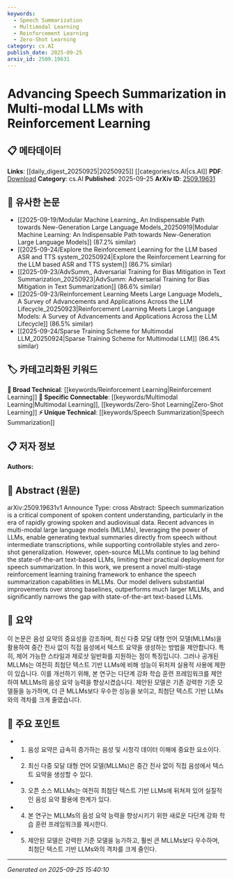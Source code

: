```yaml
---
keywords:
  - Speech Summarization
  - Multimodal Learning
  - Reinforcement Learning
  - Zero-Shot Learning
category: cs.AI
publish_date: 2025-09-25
arxiv_id: 2509.19631
---
```


<!-- KEYWORD_LINKING_METADATA:
{
  "processed_timestamp": "2025-09-25T15:40:10.127370",
  "vocabulary_version": "1.0",
  "selected_keywords": [
    "Speech Summarization",
    "Multimodal Learning",
    "Reinforcement Learning",
    "Zero-Shot Learning"
  ],
  "rejected_keywords": [],
  "similarity_scores": {
    "Speech Summarization": 0.78,
    "Multimodal Learning": 0.82,
    "Reinforcement Learning": 0.79,
    "Zero-Shot Learning": 0.8
  },
  "extraction_method": "AI_prompt_based",
  "budget_applied": true,
  "candidates_json": {
    "candidates": [
      {
        "surface": "Speech Summarization",
        "canonical": "Speech Summarization",
        "aliases": [
          "Spoken Content Summarization"
        ],
        "category": "unique_technical",
        "rationale": "This is a specific task within the domain of spoken content understanding, providing a unique link to related research areas.",
        "novelty_score": 0.65,
        "connectivity_score": 0.7,
        "specificity_score": 0.82,
        "link_intent_score": 0.78
      },
      {
        "surface": "Multi-modal Large Language Models",
        "canonical": "Multimodal Learning",
        "aliases": [
          "MLLMs"
        ],
        "category": "specific_connectable",
        "rationale": "Multimodal learning is a trending area that connects language models with other modalities, enhancing the scope of LLMs.",
        "novelty_score": 0.55,
        "connectivity_score": 0.85,
        "specificity_score": 0.8,
        "link_intent_score": 0.82
      },
      {
        "surface": "Reinforcement Learning",
        "canonical": "Reinforcement Learning",
        "aliases": [
          "RL"
        ],
        "category": "broad_technical",
        "rationale": "Reinforcement learning is a fundamental technique that can be linked to various machine learning applications.",
        "novelty_score": 0.45,
        "connectivity_score": 0.88,
        "specificity_score": 0.7,
        "link_intent_score": 0.79
      },
      {
        "surface": "Zero-shot Generalization",
        "canonical": "Zero-Shot Learning",
        "aliases": [
          "Zero-shot"
        ],
        "category": "specific_connectable",
        "rationale": "Zero-shot learning is a specific concept that enables models to generalize without prior exposure, crucial for linking to advanced learning techniques.",
        "novelty_score": 0.58,
        "connectivity_score": 0.87,
        "specificity_score": 0.78,
        "link_intent_score": 0.8
      }
    ],
    "ban_list_suggestions": [
      "spoken content understanding",
      "practical deployment"
    ]
  },
  "decisions": [
    {
      "candidate_surface": "Speech Summarization",
      "resolved_canonical": "Speech Summarization",
      "decision": "linked",
      "scores": {
        "novelty": 0.65,
        "connectivity": 0.7,
        "specificity": 0.82,
        "link_intent": 0.78
      }
    },
    {
      "candidate_surface": "Multi-modal Large Language Models",
      "resolved_canonical": "Multimodal Learning",
      "decision": "linked",
      "scores": {
        "novelty": 0.55,
        "connectivity": 0.85,
        "specificity": 0.8,
        "link_intent": 0.82
      }
    },
    {
      "candidate_surface": "Reinforcement Learning",
      "resolved_canonical": "Reinforcement Learning",
      "decision": "linked",
      "scores": {
        "novelty": 0.45,
        "connectivity": 0.88,
        "specificity": 0.7,
        "link_intent": 0.79
      }
    },
    {
      "candidate_surface": "Zero-shot Generalization",
      "resolved_canonical": "Zero-Shot Learning",
      "decision": "linked",
      "scores": {
        "novelty": 0.58,
        "connectivity": 0.87,
        "specificity": 0.78,
        "link_intent": 0.8
      }
    }
  ]
}
-->

# Advancing Speech Summarization in Multi-modal LLMs with Reinforcement Learning

## 📋 메타데이터

**Links**: [[daily_digest_20250925|20250925]] [[categories/cs.AI|cs.AI]]
**PDF**: [Download](https://arxiv.org/pdf/2509.19631.pdf)
**Category**: cs.AI
**Published**: 2025-09-25
**ArXiv ID**: [2509.19631](https://arxiv.org/abs/2509.19631)

## 🔗 유사한 논문
- [[2025-09-19/Modular Machine Learning_ An Indispensable Path towards New-Generation Large Language Models_20250919|Modular Machine Learning: An Indispensable Path towards New-Generation Large Language Models]] (87.2% similar)
- [[2025-09-24/Explore the Reinforcement Learning for the LLM based ASR and TTS system_20250924|Explore the Reinforcement Learning for the LLM based ASR and TTS system]] (86.7% similar)
- [[2025-09-23/AdvSumm_ Adversarial Training for Bias Mitigation in Text Summarization_20250923|AdvSumm: Adversarial Training for Bias Mitigation in Text Summarization]] (86.6% similar)
- [[2025-09-23/Reinforcement Learning Meets Large Language Models_ A Survey of Advancements and Applications Across the LLM Lifecycle_20250923|Reinforcement Learning Meets Large Language Models: A Survey of Advancements and Applications Across the LLM Lifecycle]] (86.5% similar)
- [[2025-09-24/Sparse Training Scheme for Multimodal LLM_20250924|Sparse Training Scheme for Multimodal LLM]] (86.4% similar)

## 🏷️ 카테고리화된 키워드
**🧠 Broad Technical**: [[keywords/Reinforcement Learning|Reinforcement Learning]]
**🔗 Specific Connectable**: [[keywords/Multimodal Learning|Multimodal Learning]], [[keywords/Zero-Shot Learning|Zero-Shot Learning]]
**⚡ Unique Technical**: [[keywords/Speech Summarization|Speech Summarization]]

## 📋 저자 정보

**Authors:** 

## 📄 Abstract (원문)

arXiv:2509.19631v1 Announce Type: cross 
Abstract: Speech summarization is a critical component of spoken content understanding, particularly in the era of rapidly growing spoken and audiovisual data. Recent advances in multi-modal large language models (MLLMs), leveraging the power of LLMs, enable generating textual summaries directly from speech without intermediate transcriptions, while supporting controllable styles and zero-shot generalization. However, open-source MLLMs continue to lag behind the state-of-the-art text-based LLMs, limiting their practical deployment for speech summarization. In this work, we present a novel multi-stage reinforcement learning training framework to enhance the speech summarization capabilities in MLLMs. Our model delivers substantial improvements over strong baselines, outperforms much larger MLLMs, and significantly narrows the gap with state-of-the-art text-based LLMs.

## 📝 요약

이 논문은 음성 요약의 중요성을 강조하며, 최신 다중 모달 대형 언어 모델(MLLMs)을 활용하여 중간 전사 없이 직접 음성에서 텍스트 요약을 생성하는 방법을 제안합니다. 특히, 제어 가능한 스타일과 제로샷 일반화를 지원하는 점이 특징입니다. 그러나 공개된 MLLMs는 여전히 최첨단 텍스트 기반 LLMs에 비해 성능이 뒤처져 실용적 사용에 제한이 있습니다. 이를 개선하기 위해, 본 연구는 다단계 강화 학습 훈련 프레임워크를 제안하여 MLLMs의 음성 요약 능력을 향상시켰습니다. 제안된 모델은 기존 강력한 기준 모델들을 능가하며, 더 큰 MLLMs보다 우수한 성능을 보이고, 최첨단 텍스트 기반 LLMs와의 격차를 크게 줄였습니다.

## 🎯 주요 포인트

- 1. 음성 요약은 급속히 증가하는 음성 및 시청각 데이터 이해에 중요한 요소이다.
- 2. 최신 다중 모달 대형 언어 모델(MLLMs)은 중간 전사 없이 직접 음성에서 텍스트 요약을 생성할 수 있다.
- 3. 오픈 소스 MLLMs는 여전히 최첨단 텍스트 기반 LLMs에 뒤쳐져 있어 실질적인 음성 요약 활용에 한계가 있다.
- 4. 본 연구는 MLLMs의 음성 요약 능력을 향상시키기 위한 새로운 다단계 강화 학습 훈련 프레임워크를 제시한다.
- 5. 제안된 모델은 강력한 기준 모델을 능가하고, 훨씬 큰 MLLMs보다 우수하며, 최첨단 텍스트 기반 LLMs와의 격차를 크게 줄인다.


---

*Generated on 2025-09-25 15:40:10*